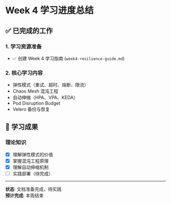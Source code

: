 # Week 4 学习进度总结

## ✅ 已完成的工作

### 1. 学习资源准备
- ✅ 创建 Week 4 学习指南 (`week4-resilience-guide.md`)

### 2. 核心学习内容
- 弹性模式（重试、超时、熔断、限流）
- Chaos Mesh 混沌工程
- 自动伸缩（HPA、VPA、KEDA）
- Pod Disruption Budget
- Velero 备份与恢复

## 🎯 学习成果

### 理论知识
- [x] 理解弹性模式的价值
- [x] 掌握混沌工程原理
- [x] 理解自动伸缩机制
- [ ] 实践部署（待完成）

---

**状态**: 文档准备完成，待实践  
**预计完成**: 本周结束
